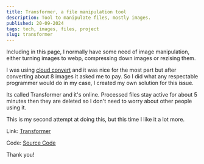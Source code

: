 ```yaml
---
title: Transformer, a file manipulation tool
description: Tool to manipulate files, mostly images.
published: 20-09-2024
tags: tech, images, files, project
slug: transformer
---
```


Including in this page, I normally have some need of image
manipulation, either turning images to webp, compressing
down images or rezising them.

I was using [cloud convert](https://cloudconvert.com/) and
it was nice for the most part but after converting about
8 images it asked me to pay. So I did what any respectable
programmer would do in my case, I created my own solution
for this issue.

Its called Transformer and it's online. Processed files stay
active for about 5 minutes then they are deleted so I don't
need to worry about other people using it.

This is my second attempt at doing this, but this time I like
it a lot more.

Link: [Transformer](https://transformer.odin.do)

Code: [Source Code](https://github.com/odin-software/transformer)

Thank you!

###
